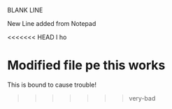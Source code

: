 BLANK LINE

New Line added from Notepad

<<<<<<< HEAD
I ho

Modified file
pe this works
=======

This is bound to cause trouble!

>>>>>>> very-bad
